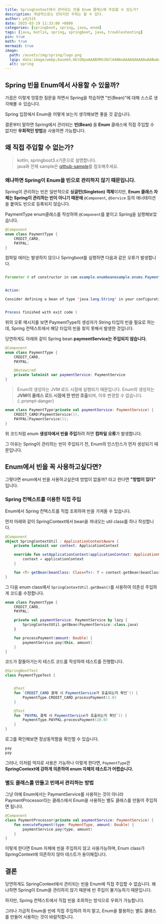 ```yaml
---
title: SpringContext에서 관리되는 빈을 Enum 클래스에 주입할 수 있는가?
description: 개념적으로는 안되지만 우회는 할 수 있다.
author: ydj515
date: 2025-03-19 11:33:00 +0800
categories: [springboot, spring, java, enum]
tags: [java, kotlin, spring, springboot, java, troubleshooting]
pin: true
math: true
mermaid: true
image:
  path: /assets/img/spring/logo.png
  lqip: data:image/webp;base64,UklGRpoAAABXRUJQVlA4WAoAAAAQAAAADwAABwAAQUxQSDIAAAARL0AmbZurmr57yyIiqE8oiG0bejIYEQTgqiDA9vqnsUSI6H+oAERp2HZ65qP/VIAWAFZQOCBCAAAA8AEAnQEqEAAIAAVAfCWkAALp8sF8rgRgAP7o9FDvMCkMde9PK7euH5M1m6VWoDXf2FkP3BqV0ZYbO6NA/VFIAAAA
  alt: spring
---
```


## Spring 빈을 Enum에서 사용할 수 있을까?

가끔은 이렇게 엉뚱한 질문을 하면서 Spring을 학습하면 "빈(Bean)"에 대해 스스로 생각해볼 수 있습니다.

Spring 입장에서 Enum을 어떻게 보는지 생각해보면 좋을 것 같습니다.

결론부터 말하면 Spring에서 관리되는 **빈(Bean)** 을 **Enum** 클래스에 직접 주입할 수 없지만 **우회적인 방법**을 사용하면 가능합니다.

## 왜 직접 주입할 수 없는가?

> kotlin, springboot3.x기준으로 설명합니다.  
> java와 전체 sample은 [github-sample](https://github.com/ydj515/blog-example/tree/main/enum-bean-example)를 참조해주세요.

### 왜냐하면 Spring이 Enum을 빈으로 관리하지 않기 때문입니다.

Spring이 관리하는 빈은 일반적으로 **싱글턴(Singleton) 객체**이지만, **Enum 클래스 자체는 Spring이 관리하는 빈이 아니기 때문에** `@Component`, `@Service` 등의 애너테이션을 붙여도 빈으로 등록되지 않습니다.

PaymentType enum클래스를 작성하여 `@Component`를 붙이고 Spring을 실행해보았습니다.

```kotlin
@Component
enum class PaymentType {
    CREDIT_CARD,
    PAYPAL;
}
```

컴파일 에러는 발생하지 않으나 Springboot를 실행하면 다음과 같은 오류가 발생합니다.

```java

Parameter 0 of constructor in com.example.enumbeanexample.enums.PaymentType required a bean of type 'java.lang.String' that could not be found.


Action:

Consider defining a bean of type 'java.lang.String' in your configuration.


Process finished with exit code 1
```

위의 오류 메시지를 보면 PaymentType의 생성자가 String 타입의 빈을 필요로 하는데, Spring 컨텍스트에서 해당 타입의 빈을 찾지 못해서 발생한 것입니다.

당연하게도 아래와 같이 Spring bean **paymentService는 주입되지 않습니다.** 

```kotlin
@Component
enum class PaymentType {
    CREDIT_CARD,
    PAYPAL;

    @Autowired
    private lateinit var paymentService: PaymentService
}
```

> Enum의 생성자는 JVM 로드 시점에 실행되기 때문입니다. Enum의 생성자는 **JVM이 클래스 로드 시점에 한 번만 호출**되며, 이후 변경할 수 없습니다.
{:.prompt-danger}

```kotlin
enum class PaymentType(private val paymentService: PaymentService) {
    CREDIT_CARD(PaymentService()),
    PAYPAL(PaymentService());
}
```

위 코드처럼 enum **생성자에서 빈을 주입**하려 하면 **컴파일 오류**가 발생합니다.

그 이유는 Spring이 관리하는 빈이 주입되기 전, Enum의 인스턴스가 먼저 생성되기 때문입니다.

## Enum에서 빈을 꼭 사용하고싶다면?

그렇다면 enum에서 빈을 사용하고싶은데 방법이 없을까? 라고 한다면 **"방법이 있다"** 입니다.

### Spring 컨텍스트를 이용한 직접 주입
Enum에서 Spring 컨텍스트를 직접 조회하여 빈을 가져올 수 있습니다.

먼저 아래와 같이 SpringContext에서 bean을 꺼내오는 util class를 하나 작성합니다.

```kotlin
@Component
object SpringContextUtil : ApplicationContextAware {
    private lateinit var context: ApplicationContext

    override fun setApplicationContext(applicationContext: ApplicationContext) {
        context = applicationContext
    }

    fun <T> getBean(beanClass: Class<T>): T = context.getBean(beanClass)
}
```

그 다음 enum class에서 `SpringContextUtil.getBean()`를 사용하여 의존성 주입하게 코드를 수정합니다.

```kotlin
enum class PaymentType {
    CREDIT_CARD,
    PAYPAL;

    private val paymentService: PaymentService by lazy {
        SpringContextUtil.getBean(PaymentService::class.java)
    }

    fun processPayment(amount: Double) {
        paymentService.pay(this, amount)
    }
}
```

코드가 잘돌아가는지 테스트 코드를 작성하여 테스트를 진행합니다.

```kotlin
@SpringBootTest
class PaymentTypeTest {


    @Test
    fun `CREDIT_CARD 결제 시 PaymentService가 호출되는지 확인`() {
        PaymentType.CREDIT_CARD.processPayment(1.0)
    }

    @Test
    fun `PAYPAL 결제 시 PaymentService가 호출되는지 확인`() {
        PaymentType.PAYPAL.processPayment(20.0)
    }
}
```

로그를 확인해보면 정상동작함을 확인할 수 있습니다.

```kotlin
pay
pay
```

그러나, 이처럼 억지로 사용은 가능하나 이렇게 한다면, `PaymentType`은 **SpringContext에 강하게 의존하여 enum 자체의 테스트가 어렵습니다.**

### 별도 클래스를 만들고 빈에서 관리하는 방법

그냥 아예 Enum에서는 PaymentService를 사용하는 것이 아니라 PaymentProcessor라는 클래스에서 Enum을 사용하는 별도 클래스를 만들어 주입하면 됩니다.

```kotlin
@Component
class PaymentProcessor(private val paymentService: PaymentService) {
    fun executePayment(type: PaymentType, amount: Double) {
        paymentService.pay(type, amount)
    }
}
```

이렇게 한다면 Enum 자체에 빈을 주입하지 않고 사용가능하며, Enum class가 SpringContext에 의존하지 않아 테스트가 용이해집니다.

## 결론

당연하게도 SpringContext에서 관리되는 빈을 Enum에 직접 주입할 수 없습니다. 왜냐하면 Spring이 Enum을 관리하지 않기 때문에 빈 주입이 불가능하기 때문입니다.

하지만, Spring 컨텍스트에서 직접 빈을 조회하는 방식으로 우회가 가능합니다.

그러나 가급적 Enum을 빈에 직접 주입하려 하지 말고, Enum을 활용하는 별도 클래스를 만들어 사용하는 것이 바람직합니다.